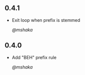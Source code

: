 ## 0.4.1

* Exit loop when prefix is stemmed

  _@mshaka_


## 0.4.0

* Add "BEH" prefix rule

  _@mshaka_
